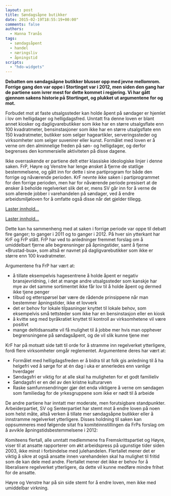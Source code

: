 ```yaml
---
layout: post
title: Søndagsåpne butikker
date: 2015-02-19T18:55:19+00:00"
comments: false
authors: 
  - Hanna Tranås
tags: 
  - søndagsåpent
  - handel
  - næringsliv
  - åpningstid
scripts: 
  - "hdo-widgets"
---
```


**Debatten om søndagsåpne butikker blusser opp med jevne mellomrom. Forrige gang den var oppe i Stortinget var i 2012, men siden den gang har de partiene som ivrer mest for dette kommet i regjering. Vi har gått gjennom sakens historie på Stortinget, og plukket ut argumentene for og mot.**

Forbudet mot at faste utsalgssteder kan holde åpent på søndager er hjemlet i lov om helligdager og helligdagsfred. Unntatt fra denne loven er blant annet kiosker og dagligvarebutikker som ikke har en større utsalgsflate enn 100 kvadratmeter, bensinstasjoner som ikke har en større utsalgsflate enn 150 kvadratmeter, butikker som selger hageartikler, serveringssteder og virksomheter som selger suvenirer eller kunst. Formålet med loven er å verne om den alminnelige freden på søn- og helligdager, og derfor begrenses den kommersielle aktiviteten på disse dagene.

Ikke overraskende er partiene delt etter klassiske ideologiske linjer i denne saken. FrP, Høyre og Venstre har lenge ønsket å fjerne de statlige bestemmelsene, og gått inn for dette i sine partiprogram for både den forrige og nåværende perioden. KrF nevnte ikke saken i partiprogrammet for den forrige perioden, men har for nåværende periode presisert at de ønsker å beholde regelverket slik det er, mens SV går inn for å verne de som allerede jobber i varehandelen på søndager, ved å endre arbeidsmiljøloven for å omfatte også disse når det gjelder tillegg.

<a class="hdo-promises-widget" data-promises="8616,8095,5714,11723,11456" href="https://www.holderdeord.no/">Laster innhold...</a>

<a class="hdo-promises-widget" data-promises="4627,2364,5583" href="https://www.holderdeord.no/">Laster innhold...</a>
 
Dette kan ha sammenheng med at saken i forrige periode var oppe til debatt fire ganger; to ganger i 2011 og to ganger i 2012. På hver sin ytterkant har KrF og FrP stått. FrP har ved to anledninger fremmet forslag om å umiddelbart fjerne alle begrensninger på åpningstider, samt å fjerne «Brustad-bua», som altså er navnet på dagligvarebutikker som ikke er større enn 100 kvadratmeter. 

Argumentene fra FrP har vært at:

* å tillate eksempelvis hagesentrene å holde åpent er negativ bransjevridning, i det at mange andre utsalgssteder som kanskje har mye av det samme sortimentet ikke får lov til å holde åpent og dermed ikke tjene penger
* tilbud og etterspørsel bør være de rådende prinsippene når man bestemmer åpningstider, ikke et lovverk
* det er behov for lokale tilpasninger knyttet til lokale behov, som eksempelvis små tettsteder som ikke har en bensinstasjon eller en kiosk
* å kvitte seg med byråkratiet knyttet til kontroll av virksomhetene vil være positivt
* mange deltidsansatte vil få mulighet til å jobbe mer hvis man opphever begrensningene på søndagsåpent, og de vil slik kunne tjene mer

KrF har på motsatt side tatt til orde for å stramme inn regelverket ytterligere, fordi flere virksomheter omgår reglementet. Argumentene deres har vært at: 

* Formålet med helligdagsfreden er å bidra til at folk gis anledning til å ha helgefri ved å sørge for at én dag i uka er annerledes enn vanlige hverdager
* Søndagsfri er viktig for at alle skal ha muligheten for et godt familieliv 
* Søndagsfri er en del av den kristne kulturarven
* Raske samfunnsendringer gjør det enda viktigere å verne om søndagen som familiedag for de yrkesgruppene som ikke er nødt til å arbeide

De andre partiene har inntatt mer moderate, men forutsigbare standpunkter. Arbeiderpartiet, SV og Senterpartiet har stemt mot å endre loven på noen som helst måte, altså verken å tillate mer søndagsåpne butikker eller å innstramme regelverket ytterligere. Disses holdning til saken kan oppsummeres med følgende sitat fra komitéinnstillingen da FrPs forslag om å avvikle åpningstidsbestemmelsene i 2012: 

Komiteens flertall, alle unntatt medlemmene fra Fremskrittspartiet og Høyre, viser til at ansatte rapporterer om økt arbeidspress på ugunstige tider siden 2003, ikke minst i forbindelse med julehandelen. Flertallet mener det er viktig å sikre at også ansatte innen varehandelen skal ha mulighet til fritid som de kan dele med andre. Flertallet mener det ikke er behov for å liberalisere regelverket ytterligere, da dette vil kunne medføre mindre frihet for de ansatte.

Høyre og Venstre har på sin side stemt for å endre loven, men ikke med umiddelbar virkning. 
